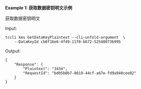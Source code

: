 **Example 1: 获取数据密钥明文示例**

获取数据密钥明文

Input: 

```
tccli kms GetDataKeyPlaintext --cli-unfold-argument  \
    --DataKeyId cb0f16e6-4f49-11f0-b672-52540073b995
```

Output: 
```
{
    "Response": {
        "Plaintext": "3434",
        "RequestId": "bd05b0b7-8019-44cf-a67e-fd9a940cee82"
    }
}
```

